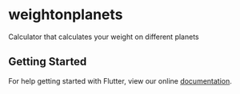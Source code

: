 # weightonplanets

Calculator that calculates your weight on different planets

## Getting Started

For help getting started with Flutter, view our online
[documentation](https://flutter.io/).
